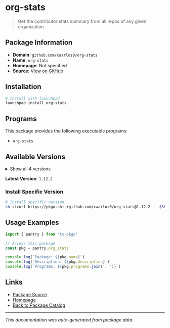 # org-stats

> Get the contributor stats summary from all repos of any given organization

## Package Information

- **Domain**: `github.com/caarlos0/org-stats`
- **Name**: `org-stats`
- **Homepage**: Not specified
- **Source**: [View on GitHub](https://github.com/pkgxdev/pantry/tree/main/projects/github.com/caarlos0/org-stats/package.yml)

## Installation

```bash
# Install with launchpad
launchpad install org-stats
```

## Programs

This package provides the following executable programs:

- `org-stats`

## Available Versions

<details>
<summary>Show all 4 versions</summary>

- `1.12.2`, `1.12.1`, `1.12.0`, `1.11.2`

</details>

**Latest Version**: `1.12.2`

### Install Specific Version

```bash
# Install specific version
sh <(curl https://pkgx.sh) +github.com/caarlos0/org-stats@1.12.2 -- $SHELL -i
```

## Usage Examples

```typescript
import { pantry } from 'ts-pkgx'

// Access this package
const pkg = pantry.org_stats

console.log(`Package: ${pkg.name}`)
console.log(`Description: ${pkg.description}`)
console.log(`Programs: ${pkg.programs.join(', ')}`)
```

## Links

- [Package Source](https://github.com/pkgxdev/pantry/tree/main/projects/github.com/caarlos0/org-stats/package.yml)
- [Homepage](#)
- [Back to Package Catalog](../package-catalog.md)

---

*This documentation was auto-generated from package data.*
